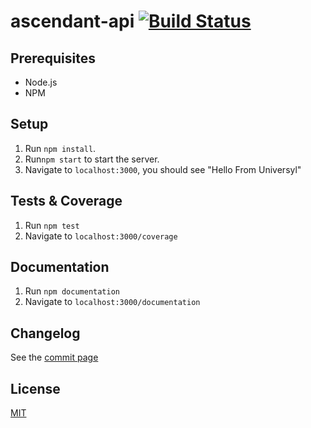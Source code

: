 # ascendant-api [![Build Status](https://travis-ci.org/shanno29/ascendant-api.svg?branch=master)](https://travis-ci.org/shanno29/ascendant-api)

## Prerequisites
* Node.js
* NPM

## Setup
1. Run `npm install`.
3. Run`npm start` to start the server.
4. Navigate to `localhost:3000`, you should see "Hello From Universyl"

## Tests & Coverage
1. Run `npm test`
2. Navigate to `localhost:3000/coverage`

## Documentation
1. Run `npm documentation`
2. Navigate to `localhost:3000/documentation`

## Changelog
See the [commit page](https://github.com/shanno29/universyl-api/commits/master)

## License
[MIT](LICENSE)
